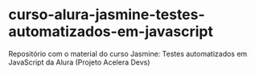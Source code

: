 # curso-alura-jasmine-testes-automatizados-em-javascript
Repositório com o material do curso Jasmine: Testes automatizados em JavaScript da Alura (Projeto Acelera Devs)
